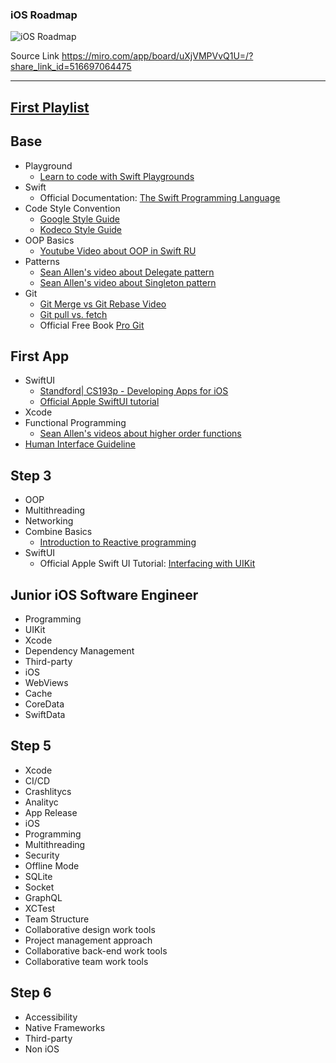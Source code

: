 ### iOS Roadmap

![iOS Roadmap](https://github.com/viacheslavbilyi/iOS-Roadmap/assets/86477737/83d9e776-1041-46a0-aa23-e31df2299d0a)

Source Link 
https://miro.com/app/board/uXjVMPVvQ1U=/?share_link_id=516697064475

---
## [First Playlist](https://www.youtube.com/watch?v=XFHOZa7Fr3M&list=PL6ZiiwR0cAz6zkjJyJLmc928zHUtgABuw)
## Base
- Playground
  - [Learn to code with Swift Playgrounds](https://developer.apple.com/swift-playgrounds/)
- Swift
  - Official Documentation: [The Swift Programming Language](https://docs.swift.org/swift-book/documentation/the-swift-programming-language/thebasics/)
- Code Style Convention
  - [Google Style Guide](https://google.github.io/swift/)
  - [Kodeco Style Guide](https://github.com/kodecocodes/swift-style-guide)
- OOP Basics
  - [Youtube Video about OOP in Swift RU](https://www.youtube.com/watch?v=XFHOZa7Fr3M)
- Patterns
  - [Sean Allen's video about Delegate pattern](https://www.youtube.com/watch?v=qiOKO8ta1n4)
  - [Sean Allen's video about Singleton pattern](https://www.youtube.com/watch?v=3OMz0LgapFM)
- Git
  - [Git Merge vs Git Rebase Video](https://www.youtube.com/watch?v=CRlGDDprdOQ)
  - [Git pull vs. fetch](https://www.youtube.com/watch?v=GOrhB6eYASU)
  - Official Free Book [Pro Git](https://git-scm.com/book/en/v2)

## First App
- SwiftUI
  - [Standford| CS193p - Developing Apps for iOS](https://cs193p.sites.stanford.edu)
  - [Official Apple SwiftUI tutorial](https://developer.apple.com/tutorials/swiftui)
- Xcode
- Functional Programming
  - [Sean Allen's videos about higher order functions](https://www.youtube.com/watch?v=-mx_Kf3qKJY)
- [Human Interface Guideline](https://developer.apple.com/design/human-interface-guidelines)
  
## Step 3
- OOP
- Multithreading
- Networking
- Combine Basics
  - [Introduction to Reactive programming](https://gist.github.com/staltz/868e7e9bc2a7b8c1f754)
- SwiftUI
  - Official Apple Swift UI Tutorial: [Interfacing with UIKit](https://developer.apple.com/tutorials/swiftui/interfacing-with-uikit)

## Junior iOS Software Engineer
- Programming
- UIKit
- Xcode
- Dependency Management
- Third-party
- iOS
- WebViews
- Cache
- CoreData
- SwiftData

## Step 5
- Xcode
- CI/CD
- Crashlitycs
- Analityc
- App Release
- iOS
- Programming
- Multithreading
- Security
- Offline Mode
- SQLite
- Socket
- GraphQL
- XCTest
- Team Structure
- Сollaborative design work tools
- Project management approach
- Collaborative back-end work tools
- Сollaborative team work tools



## Step 6
- Accessibility
- Native Frameworks
- Third-party
- Non iOS
